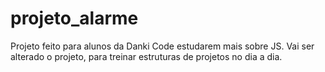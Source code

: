 # projeto_alarme
Projeto feito para alunos da Danki Code estudarem mais sobre JS.
Vai ser alterado o projeto, para treinar estruturas de projetos no dia a dia.
